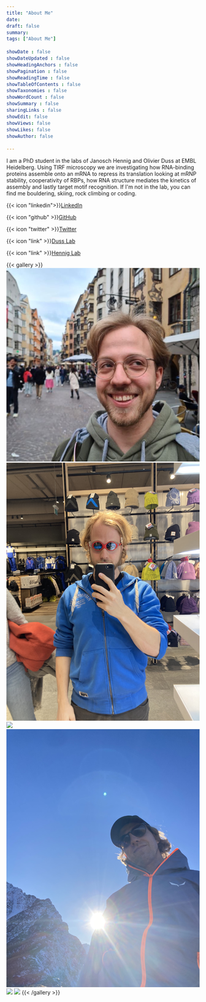```yaml
---
title: "About Me"
date: 
draft: false
summary:
tags: ["About Me"]

showDate : false
showDateUpdated : false
showHeadingAnchors : false
showPagination : false
showReadingTime : false
showTableOfContents : false
showTaxonomies : false 
showWordCount : false
showSummary : false
sharingLinks : false
showEdit: false
showViews: false
showLikes: false
showAuthor: false

---
```

I am a PhD student in the labs of Janosch Hennig and Olivier Duss at EMBL Heidelberg. Using TIRF microscopy we are investigating how RNA-binding proteins assemble onto an mRNA to repress its translation looking at mRNP stability, cooperativity of RBPs, how RNA structure mediates the kinetics of assembly and lastly target motif recognition. If I'm not in the lab, you can find me bouldering, skiing, rock climbing or coding.

{{< icon "linkedin">}}<a href="https://www.linkedin.com/in/marco-payr-631854b7/" target="_blank">LinkedIn</a>

{{< icon "github" >}}<a href="https://github.com/marcopollino" target="_blank">GitHub</a>

{{< icon "twitter" >}}<a href="https://twitter.com/MarcoPayr" target="_blank">Twitter</a>

{{< icon "link" >}}<a href="https://www.embl.org/groups/duss/" target="_blank">Duss Lab</a>

{{< icon "link" >}}<a href="https://www.embl.org/groups/hennig/" target="_blank">Hennig Lab</a>


{{< gallery >}}
  <img src="gallery/01.JPG" class="grid-w50 md:grid-w33 xl:grid-w25" />
  <img src="gallery/02.jpeg" class="grid-w50 md:grid-w33 xl:grid-w25" />
  <img src="gallery/03.jpeg" class="grid-w50 md:grid-w33 xl:grid-w25" />
  <img src="gallery/04.jpeg" class="grid-w50 md:grid-w33 xl:grid-w25" />
  <img src="gallery/05.jpeg" class="grid-w50 md:grid-w33 xl:grid-w25" />
  <img src="gallery/06.jpeg" class="grid-w50 md:grid-w33 xl:grid-w25" />
{{< /gallery >}}


